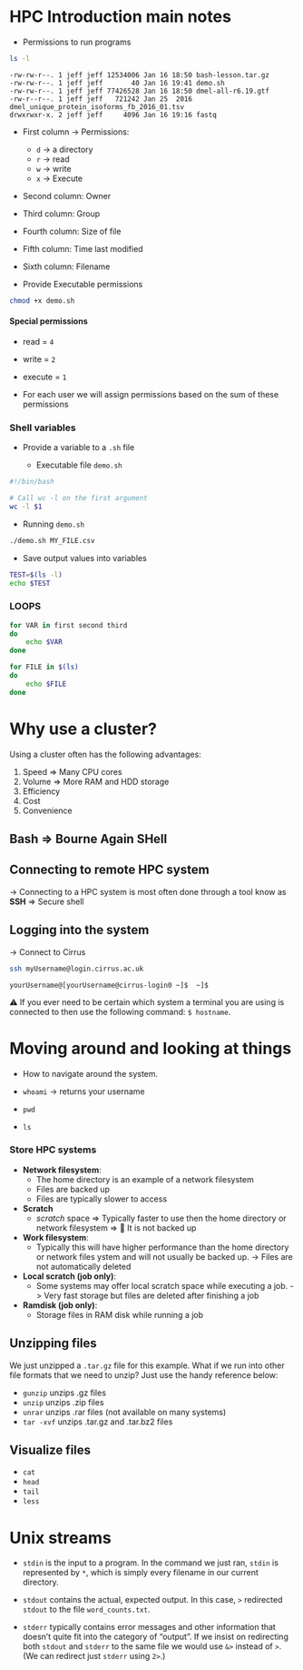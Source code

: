 # HPC Introduction main notes

- Permissions to run programs

```bash
ls -l
```

```
-rw-rw-r--. 1 jeff jeff 12534006 Jan 16 18:50 bash-lesson.tar.gz
-rw-rw-r--. 1 jeff jeff       40 Jan 16 19:41 demo.sh
-rw-rw-r--. 1 jeff jeff 77426528 Jan 16 18:50 dmel-all-r6.19.gtf
-rw-r--r--. 1 jeff jeff   721242 Jan 25  2016 dmel_unique_protein_isoforms_fb_2016_01.tsv
drwxrwxr-x. 2 jeff jeff     4096 Jan 16 19:16 fastq
```

- First column -> Permissions: 
	- `d` -> a directory
	- `r` -> read
	- `w` -> write
	- `x` -> Execute
- Second column: Owner
- Third column: Group
- Fourth column: Size of file
- Fifth column: Time last modified
- Sixth column: Filename

- Provide Executable permissions

```bash
chmod +x demo.sh
```

#### Special permissions

- read = `4`
- write = `2`
- execute = `1`

- For each user we will assign permissions based on the sum of these permissions

### Shell variables

- Provide a variable to a `.sh` file

	-	Executable file `demo.sh`

```bash
#!/bin/bash

# Call wc -l on the first argument
wc -l $1
```

- Running `demo.sh`

```bash
./demo.sh MY_FILE.csv
```

- Save output values into variables

```bash
TEST=$(ls -l)
echo $TEST
```

### LOOPS

```bash
for VAR in first second third
do
	echo $VAR
done
```

```bash
for FILE in $(ls)
do 
	echo $FILE
done
```


# Why use a cluster?

Using a cluster often has the following advantages:

1. Speed => Many CPU cores
2. Volume => More RAM and HDD storage
3. Efficiency 
4. Cost
5. Convenience

## Bash => Bourne Again SHell

## Connecting to remote HPC system

-> Connecting to a HPC system is most often done through a tool know as **SSH** => Secure shell

## Logging into the system

-> Connect to Cirrus

```bash
ssh myUsername@login.cirrus.ac.uk
```

```{.output}
yourUsername@[yourUsername@cirrus-login0 ~]$  ~]$
```

⚠️ If you ever need to be certain which system a terminal you are using is connected to then use the following command: `$ hostname`.

# Moving around and looking at things

- How to navigate around the system.

- `whoami` -> returns your username
- `pwd`
- `ls`

### Store HPC systems

- **Network filesystem**:
	- The home directory is an example of a network filesystem
	- Files are backed up
	- Files are typically slower to access
- **Scratch**
	- *scratch* space => Typically faster to use then the home directory or network filesystem => 🚨 It is not backed up
- **Work filesystem**:
	- Typically this will have higher performance than the home directory or network files ystem and will not usually be backed up. -> Files are not automatically deleted
- **Local scratch (job only)**:
	- Some systems may offer local scratch space while executing a job. -> Very fast storage but files are deleted after finishing a job
- **Ramdisk (job only)**:
	- Storage files in RAM disk while running a job


## Unzipping files

We just unzipped a `.tar.gz` file for this example. What if we run into other file formats that we need to unzip? Just use the handy reference below:

-   `gunzip` unzips .gz files
-   `unzip` unzips .zip files
-   `unrar` unzips .rar files (not available on many systems)
-   `tar -xvf` unzips .tar.gz and .tar.bz2 files

## Visualize files

- `cat`
- `head`
- `tail`
- `less`

# Unix streams

-   `stdin` is the input to a program. In the command we just ran, `stdin` is represented by `*`, which is simply every filename in our current directory.
    
-   `stdout` contains the actual, expected output. In this case, `>` redirected `stdout` to the file `word_counts.txt`.
    
-   `stderr` typically contains error messages and other information that doesn’t quite fit into the category of “output”. If we insist on redirecting both `stdout` and `stderr` to the same file we would use `&>` instead of `>`. (We can redirect just `stderr` using `2>`.)